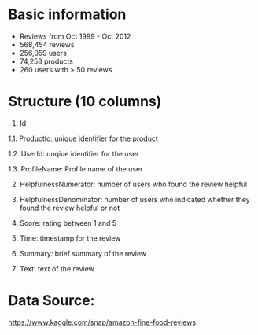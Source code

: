 # Basic information
- Reviews from Oct 1999 - Oct 2012
- 568,454 reviews
- 256,059 users
- 74,258 products
- 260 users with > 50 reviews

# Structure (10 columns)
1. Id

1.1. ProductId: unique identifier for the product

1.2. UserId: unqiue identifier for the user

1.3. ProfileName: Profile name of the user

2. HelpfulnessNumerator: number of users who found the review helpful

3. HelpfulnessDenominator: number of users who indicated whether they found the review helpful or not

4. Score: rating between 1 and 5

5. Time: timestamp for the review

6. Summary: brief summary of the review

7. Text: text of the review

# Data Source: 
https://www.kaggle.com/snap/amazon-fine-food-reviews
